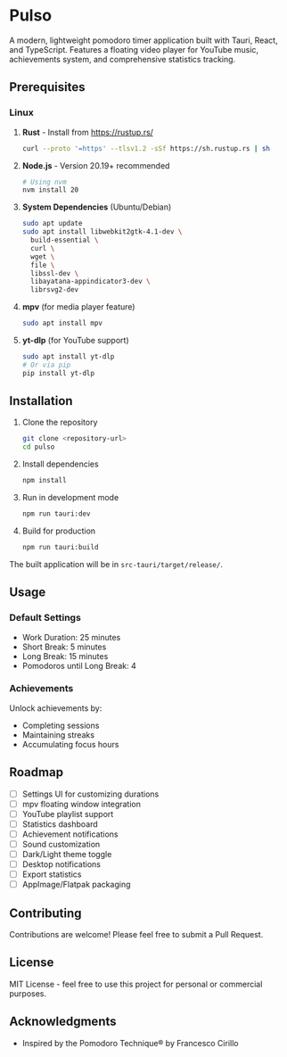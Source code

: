 # Pulso 

A modern, lightweight pomodoro timer application built with Tauri, React, and TypeScript. Features a floating video player for YouTube music, achievements system, and comprehensive statistics tracking.

## Prerequisites

### Linux

1. **Rust** - Install from https://rustup.rs/
   ```bash
   curl --proto '=https' --tlsv1.2 -sSf https://sh.rustup.rs | sh
   ```

2. **Node.js** - Version 20.19+ recommended
   ```bash
   # Using nvm
   nvm install 20
   ```

3. **System Dependencies** (Ubuntu/Debian)
   ```bash
   sudo apt update
   sudo apt install libwebkit2gtk-4.1-dev \
     build-essential \
     curl \
     wget \
     file \
     libssl-dev \
     libayatana-appindicator3-dev \
     librsvg2-dev
   ```

4. **mpv** (for media player feature)
   ```bash
   sudo apt install mpv
   ```

5. **yt-dlp** (for YouTube support)
   ```bash
   sudo apt install yt-dlp
   # Or via pip
   pip install yt-dlp
   ```

## Installation

1. Clone the repository
   ```bash
   git clone <repository-url>
   cd pulso
   ```

2. Install dependencies
   ```bash
   npm install
   ```

3. Run in development mode
   ```bash
   npm run tauri:dev
   ```

4. Build for production
   ```bash
   npm run tauri:build
   ```

The built application will be in `src-tauri/target/release/`.

## Usage

### Default Settings

- Work Duration: 25 minutes
- Short Break: 5 minutes
- Long Break: 15 minutes
- Pomodoros until Long Break: 4

### Achievements

Unlock achievements by:
- Completing sessions
- Maintaining streaks
- Accumulating focus hours

## Roadmap

- [ ] Settings UI for customizing durations
- [ ] mpv floating window integration
- [ ] YouTube playlist support
- [ ] Statistics dashboard
- [ ] Achievement notifications
- [ ] Sound customization
- [ ] Dark/Light theme toggle
- [ ] Desktop notifications
- [ ] Export statistics
- [ ] AppImage/Flatpak packaging

## Contributing

Contributions are welcome! Please feel free to submit a Pull Request.

## License

MIT License - feel free to use this project for personal or commercial purposes.

## Acknowledgments

- Inspired by the Pomodoro Technique® by Francesco Cirillo
